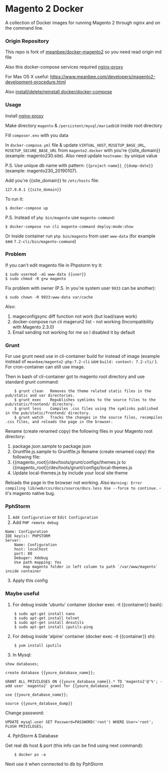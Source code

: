 # Magento 2 Docker

A collection of Docker images for running Magento 2 through nginx and on the command line.

### Origin Repository

This repo is fork of [meanbee/docker-magento2][origin-repo] so you need read origin md file

Also this docker-compose services required [nginx-proxy][nginx-proxy]

For Max OS X useful: https://www.meanbee.com/developers/magento2-development-procedure.html

Also [install/delete/reinstall docker/docker-compose](https://gist.github.com/AndriynomeD/0d61773efef2408b3785f2f91aceae12)

### Usage

Install [nginx-proxy][nginx-proxy]

Make directory `magento` & `/persistent/mysql/mariadb10` inside root directory

Fill `composer.env` with you data

In `docker-compose.yml` file & update `VIRTUAL_HOST`, `M2SETUP_BASE_URL`, `M2SETUP_SECURE_BASE_URL` from  `magento2.docker` with you're {{site_domain}} (example: magento230.site). Also need update `hostname:` by unique value

P.S. Use unique db name with pattern: `{{project-name}}_{{dump-date}}` (example: magento230_20190107). 

Add you're {{site_domain}} to `/etc/hosts` file:
```
127.0.0.1 {{site_domain}}
```

To run it:

    $ docker-compose up
   
P.S. Instead of `php bin/magento` use `magento-command`:

    $ docker-compose run cli magento-command deploy:mode:show 
    
Or inside container run `php bin/magento` from user `www-data` (for example see `7.2-cli/bin/magento-command`)

### Problem

If you can't edit magento file in Phpstorm try it:

    $ sudo usermod -aG www-data {{user}}
    $ sudo chmod -R g+w magento

Fix problem with owner (P.S. In you're system user `9933` can be another):

    $ sudo chown -R 9933:www-data var/cache

Also:
1. mageconfigsync diff function not work (but load/save work)
2. docker-compose run cli magerun2 list - not working (Incompatibility with Magento 2.3.0)
3. Email sending not working for me so I disabled it by default

### Grunt

For use grunt need use in cli-container build for instead of image (example instead of `meanbee/magento2-php:7.2-cli` use `build: context: 7.2-cli/` ). For cron-container can still use image.

Then in bash of cli-container got to magento root directory and use standard grunt command:
```
    $ grunt clean   Removes the theme related static files in the pub/static and var directories.
    $ grunt exec    Republishes symlinks to the source files to the pub/static/frontend/ directory.
    $ grunt less    Compiles .css files using the symlinks published in the pub/static/frontend/ directory.
    $ grunt watch   Tracks the changes in the source files, recompiles .css files, and reloads the page in the browser.
```

Rename (create renamed copy) the following files in your Magento root directory:
1. package.json.sample to package.json
2. Gruntfile.js.sample to Gruntfile.js
Rename (create renamed copy) the following file:
3. {{magento_root}}/dev/tools/grunt/configs/themes.js to {{magento_root}}/dev/tools/grunt/configs/local-themes.js
4. Update local-themes.js by include your local site theme

Reloads the page in the browser not working.
Also `Warning: Error compiling lib/web/css/docs/source/docs.less Use --force to continue.` - it's magento native bug. 

### PphStorm

1. `Add Configuration` or `Edit Configuration`
2. Add `PHP remote debug`
```
Name: Configuration
IDE key(s): PHPSTORM
Server: 
    Name: Configuration
    host: localhost
    port: 80
    Debuger: Xdebug
    Use path mapping: Yes
        map magento folder in left column to path `/var/www/magento` inside container
```
3. Apply this config

### Maybe useful

1. For debug inside 'ubuntu' container (docker exec -it {{container}} bash):
```
    $ sudo apt-get install nano
    $ sudo apt-get install telnet
    $ sudo apt-get install dnsutils
    $ sudo apt-get install iputils-ping
```
2. For debug inside 'alpine' container (docker exec -it {{container}} sh):
```
    $ yum install iputils
``` 
3. In Mysql:
```
show databases;
```
```
create database {{youre_database_name}};
```
```
GRANT ALL PRIVILEGES ON {{youre_database_name}}.* TO 'magento2'@'%'; - add user `magento2` grant for {{youre_database_name}}
```
```
use {{youre_database_name}};
```
```
source {{youre_database_dump}}
```
Change password:
```
UPDATE mysql.user SET Password=PASSWORD('root') WHERE User='root';
FLUSH PRIVILEGES;
```

4. PphStorm & Database

Get real db host & port (this info can be find using next command):
```
    $ docker ps -a
```

Next use it when connected to db by PphStorm


[ico-travis]: https://img.shields.io/travis/meanbee/docker-magento2.svg?style=flat-square
[ico-dockerbuild]: https://img.shields.io/docker/build/meanbee/magento2-php.svg?style=flat-square
[ico-downloads]: https://img.shields.io/docker/pulls/meanbee/magento2-php.svg?style=flat-square
[ico-dockerstars]: https://img.shields.io/docker/stars/meanbee/magento2-php.svg?style=flat-square

[link-travis]: https://travis-ci.org/meanbee/docker-magento2
[link-dockerhub]: https://hub.docker.com/r/meanbee/magento2-php
[origin-repo]: https://github.com/meanbee/docker-magento2
[nginx-proxy]: https://github.com/AndriynomeD/nginx-proxy